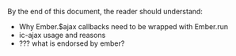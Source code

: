 By the end of this document, the reader should understand:

* Why Ember.$ajax callbacks need to be wrapped with Ember.run
* ic-ajax usage and reasons
* ??? what is endorsed by ember?
